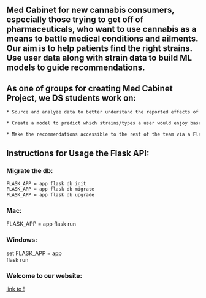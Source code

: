 ## Med Cabinet for new cannabis consumers, especially those trying to get off of pharmaceuticals, who want to use cannabis as a means to battle medical conditions and ailments.  Our aim is to help patients find the right strains. Use user data along with strain data to build ML models to guide recommendations.


## As one of groups for creating Med Cabinet Project, we DS students work on:

```sh
* Source and analyze data to better understand the reported effects of different cannabis strains/types.

* Create a model to predict which strains/types a user would enjoy based on their input (desired effects). Can use any techniques you wish.

* Make the recommendations accessible to the rest of the team via a Flask API or equivalent.
```

## Instructions for Usage the Flask API:

### Migrate the db:

```sh
FLASK_APP = app flask db init
FLASK_APP = app flask db migrate
FLASK_APP = app flask db upgrade
```

### Mac:
FLASK_APP = app flask run

### Windows:
set  FLASK_APP = app   
flask run

### Welcome to our website:
[link to !](https://med-cabinet-tk-be.herokuapp.com/)